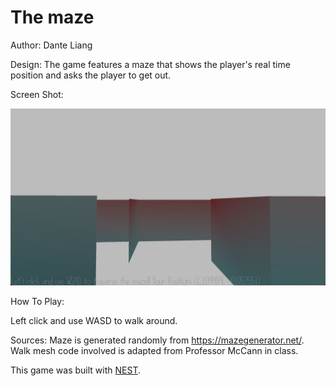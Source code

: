 # The maze

Author: Dante Liang

Design: The game features a maze that shows the player's real time position and asks the player to get out. 

Screen Shot:

![Screen Shot](screenshot.png)

How To Play:

Left click and use WASD to walk around.

Sources: Maze is generated randomly from https://mazegenerator.net/.
Walk mesh code involved is adapted from Professor McCann in class.

This game was built with [NEST](NEST.md).

